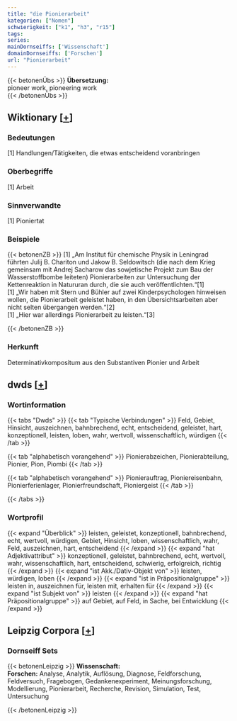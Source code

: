 ```yaml
---
title: "die Pionierarbeit"
kategorien: ["Nomen"]
schwierigkeit: ["k1", "h3", "r15"]
tags:
series:
mainDornseiffs: ['Wissenschaft']
domainDornseiffs: ['Forschen']
url: "Pionierarbeit"
---
```


{{< betonenÜbs >}}
**Übersetzung:**  
pioneer work, pioneering work  
{{< /betonenÜbs >}}

## Wiktionary [[+](https://de.wiktionary.org/wiki/Pionierarbeit)]

### Bedeutungen
[1] Handlungen/Tätigkeiten, die etwas entscheidend voranbringen  

### Oberbegriffe
[1] Arbeit  

### Sinnverwandte
[1] Pioniertat  

### Beispiele
{{< betonenZB >}}
[1] „Am Institut für chemische Physik in Leningrad führten Julij B. Chariton und Jakow B. Seldowitsch (die nach dem Krieg gemeinsam mit Andrej Sacharow das sowjetische Projekt zum Bau der Wasserstoffbombe leiteten) Pionierarbeiten zur Untersuchung der Kettenreaktion in Natururan durch, die sie auch veröffentlichten.“[1]  
[1] „Wir haben mit Stern und Bühler auf zwei Kinderpsychologen hinweisen wollen, die Pionierarbeit geleistet haben, in den Übersichtsarbeiten aber nicht selten übergangen werden.“[2]  
[1] „Hier war allerdings Pionierarbeit zu leisten.“[3]  

{{< /betonenZB >}}
### Herkunft
Determinativkompositum aus den Substantiven Pionier und Arbeit  



## dwds [[+](https://www.dwds.de/wb/Pionierarbeit)]

### Wortinformation
{{< tabs "Dwds" >}}
{{< tab "Typische Verbindungen" >}}
Feld, Gebiet, Hinsicht, auszeichnen, bahnbrechend, echt, entscheidend, geleistet, hart, konzeptionell, leisten, loben, wahr, wertvoll, wissenschaftlich, würdigen
{{< /tab >}}

{{< tab "alphabetisch vorangehend" >}}
Pionierabzeichen, Pionierabteilung, Pionier, Pion, Piombi
{{< /tab >}}

{{< tab "alphabetisch vorangehend" >}}
Pionierauftrag, Pioniereisenbahn, Pionierferienlager, Pionierfreundschaft, Pioniergeist
{{< /tab >}}

{{< /tabs >}}

### Wortprofil
{{< expand "Überblick" >}} leisten, geleistet, konzeptionell, bahnbrechend, echt, wertvoll, würdigen, Gebiet, Hinsicht, loben, wissenschaftlich, wahr, Feld, auszeichnen, hart, entscheidend {{< /expand >}}
{{< expand "hat Adjektivattribut" >}} konzeptionell, geleistet, bahnbrechend, echt, wertvoll, wahr, wissenschaftlich, hart, entscheidend, schwierig, erfolgreich, richtig {{< /expand >}}
{{< expand "ist Akk./Dativ-Objekt von" >}} leisten, würdigen, loben {{< /expand >}}
{{< expand "ist in Präpositionalgruppe" >}} leisten in, auszeichnen für, leisten mit, erhalten für {{< /expand >}}
{{< expand "ist Subjekt von" >}} leisten {{< /expand >}}
{{< expand "hat Präpositionalgruppe" >}} auf Gebiet, auf Feld, in Sache, bei Entwicklung {{< /expand >}}

## Leipzig Corpora [[+](https://corpora.uni-leipzig.de/en/res?word=Pionierarbeit&corpusId=deu_newscrawl-public_2018)]

### Dornseiff Sets
{{< betonenLeipzig >}}
**Wissenschaft:**  
**Forschen:** Analyse, Analytik, Auflösung, Diagnose, Feldforschung, Feldversuch, Fragebogen, Gedankenexperiment, Meinungsforschung, Modellierung, Pionierarbeit, Recherche, Revision, Simulation, Test, Untersuchung  

{{< /betonenLeipzig >}}
